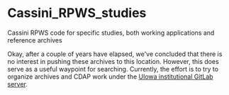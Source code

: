 # Cassini_RPWS_studies
Cassini RPWS code for specific studies, both working applications and reference archives

Okay, after a couple of years have elapsed, we've concluded that there is no interest in pushing these archives to this location.  However, this does serve as a useful waypoint for searching.  Currently, the effort is to try to organize archives and CDAP work under the [UIowa institutional GitLab server](https://research-git.uiowa.edu/space-physics/cassini/rpws).
